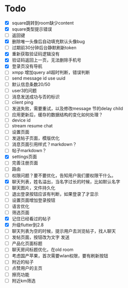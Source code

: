 # Todo

- [x]  square跳转到room缺少content
- [x]  square类型提示错误
- [ ]  返回键
- [x]  删除唯一头像后自动填充默认头像bug
- [ ]  过期前30分钟后台静默刷新token
- [x]  重新获取验证码逻辑没有
- [x]  验证码返回上一页，无法删除手机号
- [x]  登录页没有导航 
- [ ]  xmpp 增加query all超时判断，错误判断
- [ ]  send message id use uuid
- [ ]  默认信息条数20/50
- [ ]  user3的问题
- [ ]  消息发送成功与否的标识
- [ ]  client ping
- [ ]  发送失败，需要重试，以及修改message 节的delay child
- [ ]  应用更新后，缓存的数据结构的变化如何处理？
- [ ]  device id
- [ ]  stream resume chat
- [ ]  设置页面
- [ ]  发送帖子页面，模版优化
- [ ]  消息页面引用样式？markdown？
- [ ]  帖子markdown？
- [x]  settings页面
- [ ]  完善注册页面
- [ ]  路由
- [ ]  权限问题？要不要优化，告知用户我们要权限干什么。
- [x]  聊天列表，姓名溢出，当名字过长的时候，比如默认名字
- [ ]  聊天图片，文件持久化
- [ ]  退出登录按钮应该有判断，如果登录了才显示
- [ ]  设置页面增加登录按钮
- [ ]  语言优化
- [ ] 筛选页面
- [x] 记住已经看过的帖子
- [x] 升级flutter到2.8
- [ ] 聊天列表为空的时候，提示用户去浏览帖子，找人聊天
- [ ] 发帖页面，按钮改为文字 发送
- [ ] 产品化页面标题
- [ ] 聊天房间标题优化，在old room
- [ ] 考虑国产苹果，首次需要wlan权限，要有刷新按钮
- [ ] 附近的帖子
- [ ] 点赞用户的主页
- [ ] 擦亮功能
- [ ] 附近km筛选
